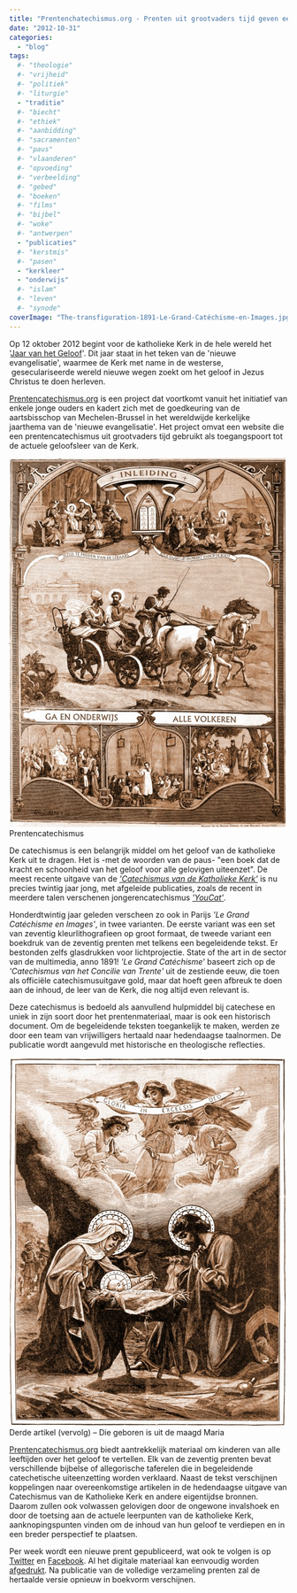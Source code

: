 ```yaml
---
title: "Prentenchatechismus.org - Prenten uit grootvaders tijd geven een nieuwe kijk op de kerkelijke leer"
date: "2012-10-31"
categories: 
  - "blog"
tags:
  #- "theologie"
  #- "vrijheid"
  #- "politiek"
  #- "liturgie"
  - "traditie"
  #- "biecht"
  #- "ethiek"
  #- "aanbidding"
  #- "sacramenten"
  #- "paus"
  #- "vlaanderen"
  #- "opvoeding"
  #- "verbeelding"
  #- "gebed"
  #- "boeken"
  #- "films"
  #- "bijbel"
  #- "woke"
  #- "antwerpen"
  - "publicaties"
  #- "kerstmis"
  #- "pasen"
  - "kerkleer"
  - "onderwijs"
  #- "islam"
  #- "leven"
  #- "synode"
coverImage: "The-transfiguration-1891-Le-Grand-Catéchisme-en-Images.jpg"
---
```


Op 12 oktober 2012 begint voor de katholieke Kerk in de hele wereld het '[Jaar van het Geloof](http://www.rkdocumenten.nl/rkdocs/index.php?mi=650&dos=354)'. Dit jaar staat in het teken van de 'nieuwe evangelisatie', waarmee de Kerk met name in de westerse,  geseculariseerde wereld nieuwe wegen zoekt om het geloof in Jezus Christus te doen herleven.

[Prentencatechismus.org](http://www.prentencatechismus.org) is een project dat voortkomt vanuit het initiatief van enkele jonge ouders en kadert zich met de goedkeuring van de aartsbisschop van Mechelen-Brussel in het wereldwijde kerkelijke jaarthema van de 'nieuwe evangelisatie'. Het project omvat een website die een prentencatechismus uit grootvaders tijd gebruikt als toegangspoort tot de actuele geloofsleer van de Kerk.

[![Prentencatechismus](images/01b-page0011-500x667.jpg "Prentencatechismus")](http://prentencatechismus.org/2011/01/01/inleiding/) Prentencatechismus

De catechismus is een belangrijk middel om het geloof van de katholieke Kerk uit te dragen. Het is -met de woorden van de paus- "een boek dat de kracht en schoonheid van het geloof voor alle gelovigen uiteenzet". De meest recente uitgave van de [_'Catechismus van de Katholieke Kerk'_](http://rkdocumenten.nl/rkdocs/index.php?mi=600&doc=1) is nu precies twintig jaar jong, met afgeleide publicaties, zoals de recent in meerdere talen verschenen jongerencatechismus [_'YouCat'_](http://rkdocumenten.nl/rkdocs/index.php?mi=600&doc=4005).

Honderdtwintig jaar geleden verscheen zo ook in Parijs _'Le Grand Catéchisme en Images'_, in twee varianten. De eerste variant was een set van zeventig kleurlithografieen op groot formaat, de tweede variant een boekdruk van de zeventig prenten met telkens een begeleidende tekst. Er bestonden zelfs glasdrukken voor lichtprojectie. State of the art in de sector van de multimedia, anno 1891! _'Le Grand Catéchisme'_ baseert zich op de _'Catechismus van het Concilie van Trente'_ uit de zestiende eeuw, die toen als officiële catechismusuitgave gold, maar dat hoeft geen afbreuk te doen aan de inhoud, de leer van de Kerk, die nog altijd even relevant is.

Deze catechismus is bedoeld als aanvullend hulpmiddel bij catechese en uniek in zijn soort door het prentenmateriaal, maar is ook een historisch document. Om de begeleidende teksten toegankelijk te maken, werden ze door een team van vrijwilligers hertaald naar hedendaagse taalnormen. De publicatie wordt aangevuld met historische en theologische reflecties.

[![Derde artikel (vervolg) – Die geboren is uit de maagd Maria](images/042b-png-500x667.jpg "Derde artikel (vervolg) – Die geboren is uit de maagd Maria")](http://prentencatechismus.org/2011/01/04/derde-artikel-die-geboren-is-uit-de-maagd-maria/) Derde artikel (vervolg) – Die geboren is uit de maagd Maria

[Prentencatechismus.org](http://www.prentencatechismus.org) biedt aantrekkelijk materiaal om kinderen van alle leeftijden over het geloof te vertellen. Elk van de zeventig prenten bevat verschillende bijbelse of allegorische taferelen die in begeleidende catechetische uiteenzetting worden verklaard. Naast de tekst verschijnen koppelingen naar overeenkomstige artikelen in de hedendaagse uitgave van Catechismus van de Katholieke Kerk en andere eigentijdse bronnen. Daarom zullen ook volwassen gelovigen door de ongewone invalshoek en door de toetsing aan de actuele leerpunten van de katholieke Kerk, aanknopingspunten vinden om de inhoud van hun geloof te verdiepen en in een breder perspectief te plaatsen.

Per week wordt een nieuwe prent gepubliceerd, wat ook te volgen is op [Twitter](https://twitter.com/catechismus) en [Facebook](http://www.facebook.com/Prentencatechismus). Al het digitale materiaal kan eenvoudig worden [afgedrukt](http://prentencatechismus.org/drukwerk/). Na publicatie van de volledige verzameling prenten zal de hertaalde versie opnieuw in boekvorm verschijnen.
